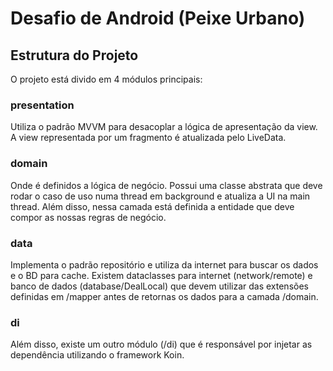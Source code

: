 # Desafio de Android (Peixe Urbano)

## Estrutura do Projeto

O projeto está divido em 4 módulos principais:

### presentation

Utiliza o padrão MVVM para desacoplar a lógica de apresentação da view. A view representada por um fragmento é atualizada pelo LiveData.

### domain

Onde é definidos a lógica de negócio. Possui uma classe abstrata que deve rodar o caso de uso numa thread em background e atualiza a UI na main thread. Além disso, nessa camada está definida a entidade que deve compor as nossas regras de negócio.

### data

Implementa o padrão repositório e utiliza da internet para buscar os dados e o BD para cache. Existem dataclasses para internet (network/remote) e banco de dados (database/DealLocal) que devem utilizar das extensões definidas em /mapper antes de retornas os dados para a camada /domain.

### di

Além disso, existe um outro módulo (/di) que é responsável por injetar as dependência utilizando o framework Koin.